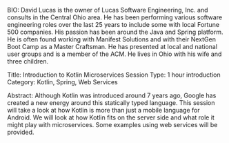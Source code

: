 BIO: David Lucas is the owner of Lucas Software Engineering, Inc. and consults in the Central Ohio area. He has been performing various software engineering roles over the last 25 years to include some with local Fortune 500 companies. His passion has been around the Java and Spring platform. He is often found working with Manifest Solutions and with their NextGen Boot Camp as a Master Craftsman. He has presented at local and national user groups and is a member of the ACM. He lives in Ohio with his wife and three children.

Title: Introduction to Kotlin Microservices
Session Type: 1 hour introduction
Category: Kotlin, Spring, Web Services  

Abstract:  Although Kotlin was introduced around 7 years ago, Google has created a new energy around this statically typed language. This session will take a look at how Kotlin is more than just a mobile language for Android. We will look at how Kotlin fits on the server side and what role it might play with microservices. Some examples using web services will be provided.



